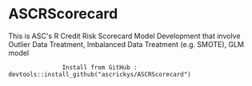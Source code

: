 # ASCRScorecard

This is ASC's R Credit Risk Scorecard Model Development that involve Outlier Data Treatment, Imbalanced Data Treatment (e.g. SMOTE), GLM model

                   Install from GitHub :  devtools::install_github("ascrickys/ASCRScorecard")
